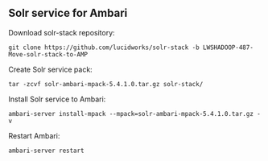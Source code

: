 ## Solr service for Ambari

Download solr-stack repository:

    git clone https://github.com/lucidworks/solr-stack -b LWSHADOOP-487-Move-solr-stack-to-AMP

Create Solr service pack:

    tar -zcvf solr-ambari-mpack-5.4.1.0.tar.gz solr-stack/

Install Solr service to Ambari:

    ambari-server install-mpack --mpack=solr-ambari-mpack-5.4.1.0.tar.gz -v

Restart Ambari:

    ambari-server restart